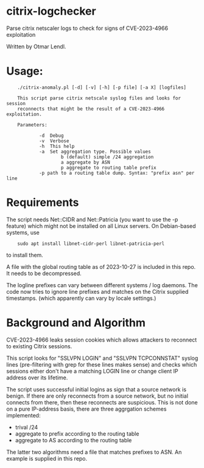 # citrix-logchecker
Parse citrix netscaler logs to check for signs of CVE-2023-4966 exploitation

Written by Otmar Lendl.

# Usage:

        ./citrix-anomaly.pl [-d] [-v] [-h] [-p file] [-a X] [logfiles]

        This script parse citrix netscale syslog files and looks for session
        reconnects that might be the result of a CVE-2023-4966 exploitation.

        Parameters:

                -d  Debug
                -v  Verbose
                -h  This help
                -a  Set aggregation type. Possible values
                        b (default) simple /24 aggregation
                        a aggregate by ASN
                        p aggregate to routing table prefix
                -p path to a routing table dump. Syntax: "prefix asn" per line

# Requirements

The script needs Net::CIDR and Net::Patricia (you want to use the -p feature) which might not be installed on all Linux servers. On Debian-based systems, use

        sudo apt install libnet-cidr-perl libnet-patricia-perl

to install them.

A file with the global routing table as of 2023-10-27 is included in this repo. It needs to be decompressed.

The logline prefixes can vary between different systems / log daemons. The code now tries to ignore
line prefixes and matches on the Citrix supplied timestamps. (which apparently can vary by locale settings.)

# Background and Algorithm

CVE-2023-4966 leaks session cookies which allows attackers to reconnect to existing Citrix sessions.

This script looks for "SSLVPN LOGIN" and "SSLVPN TCPCONNSTAT" syslog lines (pre-filtering with grep for these lines makes sense) 
and checks which sessions either don't have a matching LOGIN line or change client IP address over its lifetime.

The script uses successful initial logins as sign that a source network is benign. If there are only reconnects from 
a source network, but no initial connects from there, then these reconnects are suspicious. This is not done on a 
pure IP-address basis, there are three aggrgation schemes implemented:

* trival /24
* aggregate to prefix according to the routing table
* aggregate to AS according to the routing table

The latter two algorithms need a file that matches prefixes to ASN. An example is supplied in this repo.

